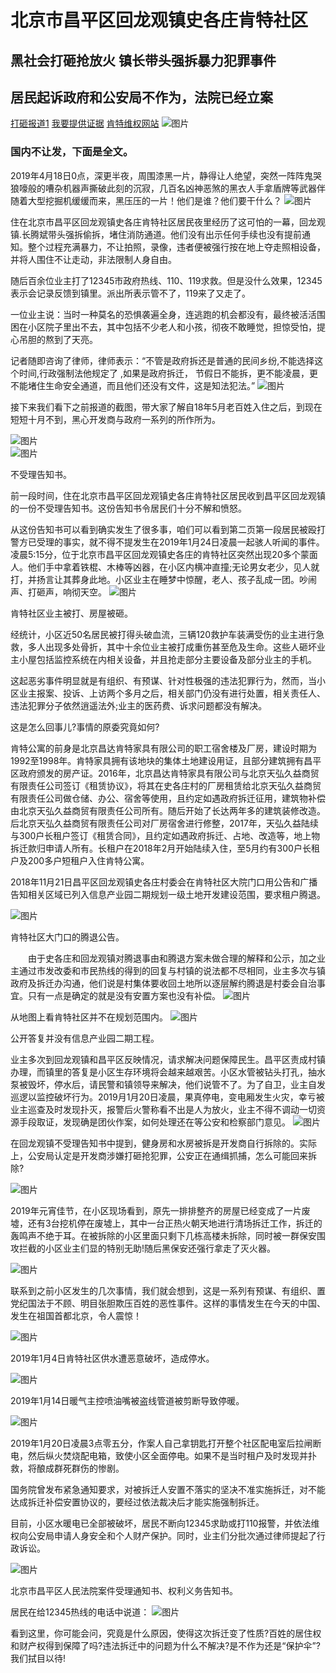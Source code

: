 # 北京市昌平区回龙观镇史各庄肯特社区
## 黑社会打砸抢放火 镇长带头强拆暴力犯罪事件
## 居民起诉政府和公安局不作为，法院已经立案
[打砸报道1](https://kentes.github.io/a/kt/ej/3kis3k3lj3/o/k0/gergh5t34dgfkf44.html) 
[我要提供证据](https://kentes.github.io/d/index.html)
[肯特维权网站](https://kentes.github.io/c/2/index.html)
![图片](http://picturecdn.ejianmedia.com/54348e956bb54d3dbe7f09c1819ba1ca.png "图片")  
### 国内不让发，下面是全文。
2019年4月18日0点，深更半夜，周围漆黑一片，静得让人绝望，突然一阵阵鬼哭狼嚎般的嘈杂机器声撕破此刻的沉寂，几百名凶神恶煞的黑衣人手拿盾牌等武器伴随着大型挖掘机缓缓而来，黑压压的一片！他们是谁？他们要干什么？
![图片](http://picturecdn.ejianmedia.com/c8d897a8607b4d75b798102d2fdfb0e8.jpg "图片")  

住在北京市昌平区回龙观镇史各庄肯特社区居民夜里经历了这可怕的一幕，回龙观镇.长腾斌带头强拆偷拆，堵住消防通道。他们没有出示任何手续也没有提前通知。整个过程充满暴力，不让拍照，录像，违者便被强行按在地上夺走照相设备，并将人围住不让走动，非法限制人身自由。

随后百余位业主打了12345市政府热线、110、119求救。但是没什么效果，12345表示会记录反馈到镇里。派出所表示管不了，119来了又走了。

一位业主说：当时一种莫名的恐惧袭遍全身，连逃跑的机会都没有，最终被活活围困在小区院子里出不去，其中包括不少老人和小孩，彻夜不敢睡觉，担惊受怕，提心吊胆的熬到了天亮。

记者随即咨询了律师，律师表示：“不管是政府拆还是普通的民间乡纷,不能选择这个时间,行政强制法他规定了 ,如果是政府拆迁， 节假日不能拆，更不能凌晨，更不能堵住生命安全通道，而且他们还没有文件，这是知法犯法。”
![图片](http://picturecdn.ejianmedia.com/88c5d88ae16049fa9a23aa9f38214aea.jpg "图片")  

接下来我们看下之前报道的截图，带大家了解自18年5月老百姓入住之后，到现在短短十月不到，黑心开发商与政府一系列的所作所为。

![图片](http://picturecdn.ejianmedia.com/e009f47d5d484430ba15386d2768f983.jpg "图片")  
![图片](http://picturecdn.ejianmedia.com/89347b6a6cae448e91d8c1da72be7ab0.jpg "图片")  

不受理告知书。

前一段时间，住在北京市昌平区回龙观镇史各庄肯特社区居民收到昌平区回龙观镇的一份不受理告知书。这份告知书令居民们十分不解和愤怒。

从这份告知书可以看到确实发生了很多事，咱们可以看到第二页第一段居民被殴打警方已受理的事实，就不得不提发生在2019年1月24日凌晨一起骇人听闻的事件。凌晨5:15分，位于北京市昌平区回龙观镇史各庄的肯特社区突然出现20多个蒙面人。他们手中拿着铁棍、木棒等凶器，在小区内横冲直撞;无论男女老少，见人就打，并扬言让其葬身此地。小区业主在睡梦中惊醒，老人、孩子乱成一团。吵闹声、打砸声，响彻天空。
![图片](http://picturecdn.ejianmedia.com/54348e956bb54d3dbe7f09c1819ba1ca.png "图片")  

肯特社区业主被打、房屋被砸。

经统计，小区近50名居民被打得头破血流，三辆120救护车装满受伤的业主进行急救，多人出现多处骨折，其中十余位业主被打成重伤甚至危及生命。这些人砸坏业主小屋包括监控系统在内相关设备，并且抢走部分主要设备及部分业主的手机。

这起恶劣事件明显就是有组织、有预谋、针对性极强的违法犯罪行为，然而，当小区业主报案、投诉、上访两个多月之后，相关部门仍没有进行处置，相关责任人、违法犯罪分子依然逍遥法外;业主的医药费、诉求问题都没有解决。

这是怎么回事儿?事情的原委究竟如何?

肯特公寓的前身是北京昌达肯特家具有限公司的职工宿舍楼及厂房，建设时期为1992至1998年。肯特家具拥有该地块的集体土地建设用证，且部分建筑拥有昌平区政府颁发的房产证。2016年，北京昌达肯特家具有限公司与北京天弘久益商贸有限责任公司签订《租赁协议》，将其在史各庄村的厂房租赁给北京天弘久益商贸有限责任公司做仓储、办公、宿舍等使用，且约定如遇政府拆迁征用，建筑物补偿由北京天弘久益商贸有限责任公司所有。随后开始了长达两年多的建筑装修改造。后北京天弘久益商贸有限责任公司对厂房宿舍进行修整，2017年，天弘久益陆续与300户长租户签订《租赁合同》，且约定如遇政府拆迁、占地、改造等，地上物拆迁款归申请人所有。长租户在2018年2月开始陆续入住，至5月约有300户长租户及200多户短租户入住肯特公寓。

2018年11月21日昌平区回龙观镇史各庄村委会在肯特社区大院门口用公告和广播告知相关区域已列入信息产业园二期规划一级土地开发建设范围，要求租户腾退。

![图片](http://picturecdn.ejianmedia.com/9274923031274463b673ea610ad279c5.png "图片")  


肯特社区大门口的腾退公告。

　　由于史各庄和回龙观镇对腾退事由和腾退方案未做合理的解释和公示，加之业主通过市发改委和市民热线的得到的回复与村镇的说法都不尽相同，业主多次与镇政府及拆迁办沟通，他们说是村集体要收回土地所以逐层解约腾退是村委会自治事宜。只有一点是确定的就是没有安置方案也没有补偿。
![图片](http://picturecdn.ejianmedia.com/b3ea2ef792ed45c0be3ead0a7b2717b5.png "图片")  


从地图上看肯特社区并不在规划范围内。
![图片](http://picturecdn.ejianmedia.com/9245f1084a974533b97decb6a67185ae.png "图片")  


公开答复并没有信息产业园二期工程。

业主多次到回龙观镇和昌平区反映情况，请求解决问题保障民生。昌平区责成村镇办理，而镇里的答复是小区生存环境将会越来越艰苦。小区水管被钻头打孔，抽水泵被毁坏，停水后，请民警和镇领导来解决，他们说管不了。为了自卫，业主自发巡逻以监控破坏行为。2019月1月20日凌晨，果真停电，变电厢发生火灾，幸亏被业主巡查及时发现扑灭，报警后火警称看不出是人为放火，业主不得不调动一切资源手段取证，发现确是团伙作案，如何处理还在等公安和检察部门意见。
![图片](http://picturecdn.ejianmedia.com/5d2202e2c5614d10838738cc04436a5c.png "图片")  

在回龙观镇不受理告知书中提到，健身房和水房被拆是开发商自行拆除的。实际上，公安局认定是开发商涉嫌打砸抢犯罪，公安正在通缉抓捕，怎么可能回来拆除?

![图片](http://picturecdn.ejianmedia.com/88bd84890db5479b899622aaf6061127.png "图片")  


2019年元宵佳节，在小区现场看到，原先一排排整齐的房屋已经变成了一片废墟，还有3台挖机停在废墟上，其中一台正热火朝天地进行清场拆迁工作，拆迁的轰鸣声不绝于耳。在被拆除的小区里面只剩下几栋高楼未拆除，同时被一群保安围攻拦截的小区业主们显的特别无助!随后黑保安还强行拿走了灭火器。

![图片](http://picturecdn.ejianmedia.com/2d1cd745bdcb48318163cc3a0b8686bb.png "图片")  


联系到之前小区发生的几次事情，我们就会想到，这是一系列有预谋、有组织、置党纪国法于不顾、明目张胆欺压百姓的恶性事件。这样的事情发生在今天的中国、发生在祖国首都北京，令人震惊！

![图片](http://picturecdn.ejianmedia.com/9a28f300a8a94fcd9a50a29a942a611f.png "图片")  


2019年1月4日肯特社区供水遭恶意破坏，造成停水。

![图片](http://picturecdn.ejianmedia.com/cb635ff8cead476aaa818817dd88f5da.png "图片")  


2019年1月14日暖气主控喷油嘴被盗线管道被剪断导致停暖。

![图片](http://picturecdn.ejianmedia.com/fd6c1dad6f7340929fa88bd9ab40b1e9.png "图片")  


2019年1月20日凌晨3点零五分，作案人自己拿钥匙打开整个社区配电室后拉闸断电，然后纵火焚烧配电箱，致使小区全面停电。如果不是当时租户及时发现并扑救，将酿成群死群伤的惨剧。

国务院曾发布紧急通知要求，对被拆迁人安置不落实的坚决不准实施拆迁，对不能达成拆迁补偿安置协议的，要经过依法裁决后才能实施强制拆迁。

目前，小区水暖电已全部被破坏，居民不断向12345求助或打110报警，并依法维权向公安局申请人身安全和个人财产保护。同时，业主们分批次通过律师提起了行政诉讼。

![图片](http://picturecdn.ejianmedia.com/7d31029e89ab4922a2fd37fe6604badc.jpg "图片")  


北京市昌平区人民法院案件受理通知书、权利义务告知书。

居民在给12345热线的电话中说道：
![图片](http://picturecdn.ejianmedia.com/b50da9a2900b431f8f143007c34d2264.png "图片")  


看到这里，你可能会问，究竟是什么原因，使得这次拆迁变了性质?百姓的居住权和财产权得到保障了吗?违法拆迁中的问题为什么不解决?是不作为还是“保护伞”?我们拭目以待!
